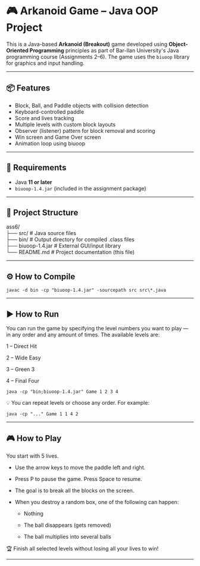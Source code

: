 # 🎮 Arkanoid Game – Java OOP Project

This is a Java-based **Arkanoid (Breakout)** game developed using **Object-Oriented Programming** principles as part of Bar-Ilan University's Java programming course (Assignments 2–6). The game uses the `biuoop` library for graphics and input handling.

---

## 📦 Features

-  Block, Ball, and Paddle objects with collision detection
-  Keyboard-controlled paddle
-  Score and lives tracking
-  Multiple levels with custom block layouts
-  Observer (listener) pattern for block removal and scoring
-  Win screen and Game Over screen
-  Animation loop using biuoop

---

## 🧰 Requirements

- Java **11 or later**
- `biuoop-1.4.jar` (included in the assignment package)

---

## 📁 Project Structure

ass6/  
├── src/              # Java source files  
├── bin/              # Output directory for compiled .class files  
├── biuoop-1.4.jar    # External GUI/input library  
└── README.md         # Project documentation (this file)


---
## ⚙️ How to Compile

```
javac -d bin -cp "biuoop-1.4.jar" -sourcepath src src\*.java

```
---


## ▶️ How to Run
You can run the game by specifying the level numbers you want to play — in any order and any amount of times.
The available levels are:

1 – Direct Hit

2 – Wide Easy

3 – Green 3

4 – Final Four

```
java -cp "bin;biuoop-1.4.jar" Game 1 2 3 4
```

💡 You can repeat levels or choose any order. For example:

```
java -cp "..." Game 1 1 4 2
```
---

## 🎮 How to Play
You start with 5 lives.

- Use the arrow keys to move the paddle left and right.

- Press P to pause the game. Press Space to resume.

- The goal is to break all the blocks on the screen.

- When you destroy a random box, one of the following can happen:

   - Nothing
    
   - The ball disappears (gets removed)
    
   - The ball multiplies into several balls

🏆 Finish all selected levels without losing all your lives to win!

---






